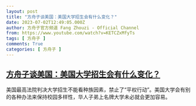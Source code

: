 ```yaml
---
layout: post
title: "方舟子谈美国：美国大学招生会有什么变化？"
date: 2023-07-02T12:49:05.000Z
author: 方舟子官方频道 Fang Zhouzi - Official Channel
from: https://www.youtube.com/watch?v=KETCZxMfyTs
tags: [ 方舟子 ]
comments: True
categories: [ 方舟子 ]
---
```

<!--1688302145000-->
[方舟子谈美国：美国大学招生会有什么变化？](https://www.youtube.com/watch?v=KETCZxMfyTs)
------

<div>
美国最高法院判决大学招生不能看种族因素，禁止了“平权行动”。美国大学会有别的各种办法来保持校园多样性，华人子弟上名牌大学未必就会更加容易。
</div>
